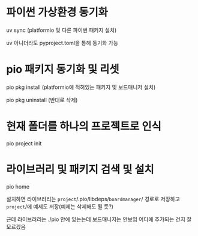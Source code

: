 # 파이썬 가상환경 동기화
uv sync (platformio 및 다른 파이썬 패키지 설치)

uv 아니더라도 pyproject.toml을 통해 동기화 가능

# pio 패키지 동기화 및 리셋
pio pkg install (platformio에 적혀있는 패키지 및 보드매니저 설치)

pio pkg uninstall (반대로 삭제)

# 현재 폴더를 하나의 프로젝트로 인식
pio project init

# 라이브러리 및 패키지 검색 및 설치
pio home

설치하면 라이브러리는 `project`/.pio/libdeps/`boardmanager`/ 경로로 저장하고 `project`/에 예제도 저장(예제는 삭제해도 될 듯?)

근데 라이브러리는 ./pio 안에 있는는데 보드매니저는 안보임 어디에 추가되는 건지 잘 모르겠음